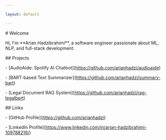 ```yaml
---

layout: default

---
```




\# Welcome



Hi, I'm \*\*Arian Hadzibrahimi\*\*, a software engineer passionate about ML, NLP, and full-stack development.



\## Projects



\- \[AudioAide: Spotify AI Chatbot](https://github.com/arianhadzi/audioaide)

\- \[BART-based Text Summarizer](https://github.com/arianhadzi/summary-bart)

\- \[Legal Document RAG System](https://github.com/arianhadzi/rag-legalbert)



\## Links



\- \[GitHub Profile](https://github.com/arianhadzi)

\- \[LinkedIn Profile](https://www.linkedin.com/in/arian-hadzibrahimi-109788219/)

